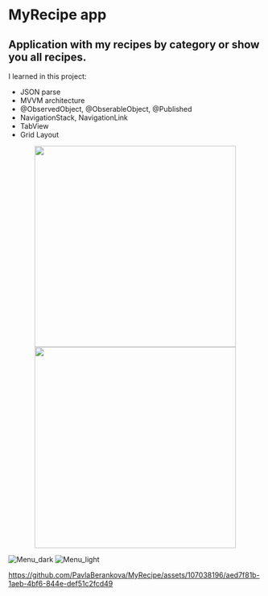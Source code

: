 # MyRecipe app

## Application with my recipes by category or show you all recipes.

I learned in this project:

 - JSON parse
 - MVVM architecture
 - @ObservedObject, @ObserableObject, @Published
 - NavigationStack, NavigationLink
 - TabView
 - Grid Layout

<p align="center">
  <img src="![Menu_dark](https://github.com/PavlaBerankova/MyRecipe/assets/107038196/5dfb59d6-8132-4e2c-b35e-4c95fb01ee8a)" width="400"/>
  <img src="![Menu_light](https://github.com/PavlaBerankova/MyRecipe/assets/107038196/6436d395-3291-4d43-9b52-d6d89362d472)" width="400"/>
</p>


![Menu_dark](https://github.com/PavlaBerankova/MyRecipe/assets/107038196/5dfb59d6-8132-4e2c-b35e-4c95fb01ee8a) ![Menu_light](https://github.com/PavlaBerankova/MyRecipe/assets/107038196/6436d395-3291-4d43-9b52-d6d89362d472)


https://github.com/PavlaBerankova/MyRecipe/assets/107038196/aed7f81b-1aeb-4bf6-844e-def51c2fcd49


